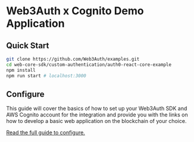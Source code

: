 # Web3Auth x Cognito Demo Application

## Quick Start

```bash
git clone https://github.com/Web3Auth/examples.git
cd web-core-sdk/custom-authentication/auth0-react-core-example
npm install
npm run start # localhost:3000
```

## Configure

This guide will cover the basics of how to set up your Web3Auth SDK and AWS
Cognito account for the integration and provide you with the links on how to
develop a basic web application on the blockchain of your choice.

[Read the full guide to configure.](https://web3auth.io/docs/guides/auth0)
